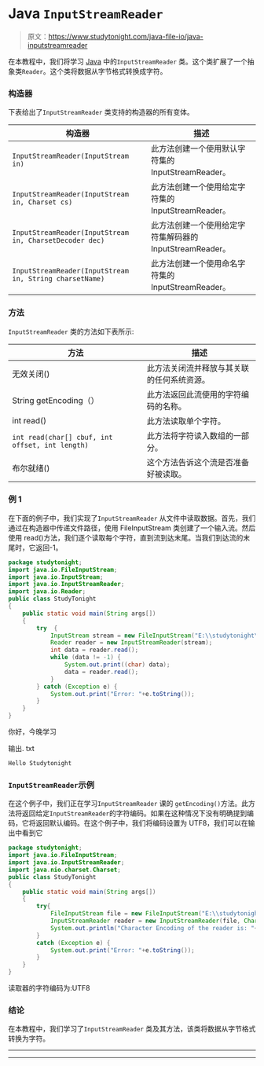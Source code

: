 # Java `InputStreamReader`

> 原文：<https://www.studytonight.com/java-file-io/java-inputstreamreader>

在本教程中，我们将学习 [Java](https://www.studytonight.com/java/) 中的`InputStreamReader` 类。这个类扩展了一个抽象类`Reader`。这个类将数据从字节格式转换成字符。

### 构造器

下表给出了`InputStreamReader` 类支持的构造器的所有变体。

| 构造器 | 描述 |
| --- | --- |
| `InputStreamReader(InputStream in)` | 此方法创建一个使用默认字符集的 InputStreamReader。 |
| `InputStreamReader(InputStream in, Charset cs)` | 此方法创建一个使用给定字符集的 InputStreamReader。 |
| `InputStreamReader(InputStream in, CharsetDecoder dec)` | 此方法创建一个使用给定字符集解码器的 InputStreamReader。 |
| `InputStreamReader(InputStream in, String charsetName)` | 此方法创建一个使用命名字符集的 InputStreamReader。 |

### 方法

`InputStreamReader` 类的方法如下表所示:

| 方法 | 描述 |
| --- | --- |
| 无效关闭() | 此方法关闭流并释放与其关联的任何系统资源。 |
| String getEncoding（） | 此方法返回此流使用的字符编码的名称。 |
| int read() | 此方法读取单个字符。 |
| `int read(char[] cbuf, int offset, int length)` | 此方法将字符读入数组的一部分。 |
| 布尔就绪() | 这个方法告诉这个流是否准备好被读取。 |

### 例 1

在下面的例子中，我们实现了`InputStreamReader` 从文件中读取数据。首先，我们通过在构造器中传递文件路径，使用 FileInputStream 类创建了一个输入流。然后使用 read()方法，我们逐个读取每个字符，直到流到达末尾。当我们到达流的末尾时，它返回-1。

```java
package studytonight;
import java.io.FileInputStream;
import java.io.InputStream;
import java.io.InputStreamReader;
import java.io.Reader;
public class StudyTonight 
{
	public static void main(String args[])
	{
		try  {  
			InputStream stream = new FileInputStream("E:\\studytonight\\output.txt");  
			Reader reader = new InputStreamReader(stream);  
			int data = reader.read();  
			while (data != -1) {  
				System.out.print((char) data);  
				data = reader.read();  
			}  
		} catch (Exception e) {  
			System.out.print("Error: "+e.toString());
		}  
	}
}
```

你好，今晚学习

输出. txt

```java
Hello Studytonight
```

### `InputStreamReader`示例

在这个例子中，我们正在学习`InputStreamReader` 课的 `getEncoding()`方法。此方法将返回给定`InputStreamReader`的字符编码。如果在这种情况下没有明确提到编码，它将返回默认编码。在这个例子中，我们将编码设置为 UTF8，我们可以在输出中看到它

```java
package studytonight;
import java.io.FileInputStream;
import java.io.InputStreamReader;
import java.nio.charset.Charset;
public class StudyTonight 
{
	public static void main(String args[])
	{
		try{  
			FileInputStream file = new FileInputStream("E:\\studytonight\\output.txt");  
			InputStreamReader reader = new InputStreamReader(file, Charset.forName("UTF8"));  			
			System.out.println("Character Encoding of the reader is: "+reader.getEncoding());
		}
		catch (Exception e)	{  
			System.out.print("Error: "+e.toString());
		}  
	}
}
```

读取器的字符编码为:UTF8

### 结论

在本教程中，我们学习了`InputStreamReader` 类及其方法，该类将数据从字节格式转换为字符。

* * *

* * *